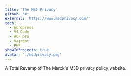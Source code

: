 ```yaml
---
title: 'The MSD Privacy'
github: '#'
external: 'https://www.msdprivacy.com/'
tech:
  - Wordpress
  - VS Code
  - ACF pro
  - Vagrant
  - PHP
showInProjects: true
avatar: './msdprivacy.png'
---
```


A Total Revamp of The Merck's MSD privacy policy website.